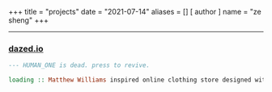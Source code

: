 +++
title = "projects"
date = "2021-07-14"
aliases = []
[ author ]
  name = "ze sheng"
+++

---

### [dazed.io](https://github.com/zes1092/dazed.io/)
```hs
--- HUMAN_ONE is dead. press to revive.

loading :: Matthew Williams inspired online clothing store designed with Webflow and Figma
```
